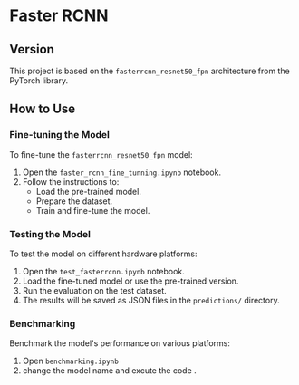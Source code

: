 # Faster RCNN

## **Version**
This project is based on the `fasterrcnn_resnet50_fpn` architecture from the PyTorch library.

## **How to Use**

### Fine-tuning the Model
To fine-tune the `fasterrcnn_resnet50_fpn` model:
1. Open the `faster_rcnn_fine_tunning.ipynb` notebook.
2. Follow the instructions to:
   - Load the pre-trained model.
   - Prepare the dataset.
   - Train and fine-tune the model.

### Testing the Model
To test the model on different hardware platforms:
1. Open the `test_fasterrcnn.ipynb` notebook.
2. Load the fine-tuned model or use the pre-trained version.
3. Run the evaluation on the test dataset.
4. The results will be saved as JSON files in the `predictions/` directory.

### Benchmarking
Benchmark the model's performance on various platforms:
1. Open `benchmarking.ipynb`
2. change the model name and excute the code .